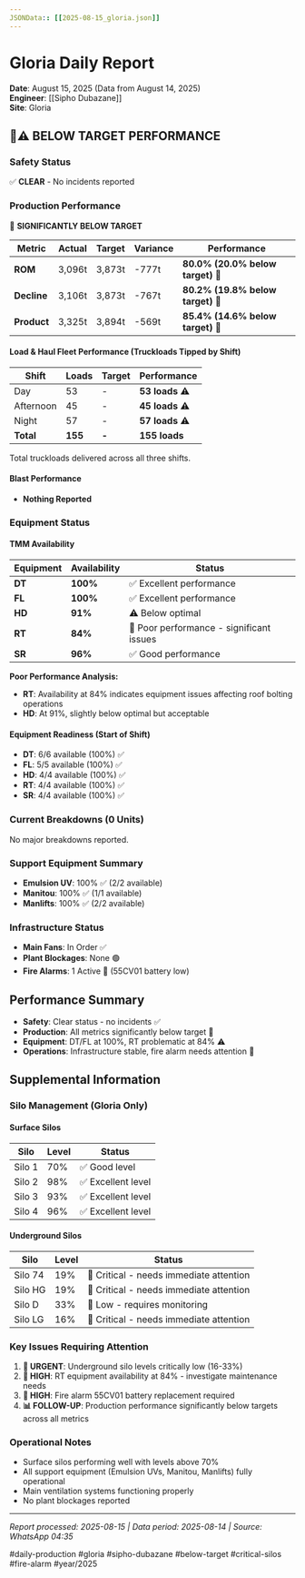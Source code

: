 ```yaml
---
JSONData:: [[2025-08-15_gloria.json]]
---
```


# Gloria Daily Report
**Date**: August 15, 2025 (Data from August 14, 2025)  
**Engineer**: [[Sipho Dubazane]]  
**Site**: Gloria  

## 🔴⚠️ BELOW TARGET PERFORMANCE

### Safety Status
✅ **CLEAR** - No incidents reported

### Production Performance
🔴 **SIGNIFICANTLY BELOW TARGET**

| Metric | Actual | Target | Variance | Performance |
|--------|--------|--------|----------|-------------|
| **ROM** | 3,096t | 3,873t | -777t | **80.0% (20.0% below target)** 🔴 |
| **Decline** | 3,106t | 3,873t | -767t | **80.2% (19.8% below target)** 🔴 |
| **Product** | 3,325t | 3,894t | -569t | **85.4% (14.6% below target)** 🔴 |

#### Load & Haul Fleet Performance (Truckloads Tipped by Shift)
| Shift | Loads | Target | Performance |
|-------|-------|--------|-------------|
| Day | 53 | - | **53 loads** ⚠️ |
| Afternoon | 45 | - | **45 loads** ⚠️ |
| Night | 57 | - | **57 loads** ⚠️ |
| **Total** | **155** | **-** | **155 loads** |

Total truckloads delivered across all three shifts.

#### Blast Performance
- **Nothing Reported**

### Equipment Status

#### TMM Availability
| Equipment | Availability | Status |
|-----------|-------------|---------|
| **DT** | **100%** | ✅ Excellent performance |
| **FL** | **100%** | ✅ Excellent performance |
| **HD** | **91%** | ⚠️ Below optimal |
| **RT** | **84%** | 🔴 Poor performance - significant issues |
| **SR** | **96%** | ✅ Good performance |

**Poor Performance Analysis:**
- **RT**: Availability at 84% indicates equipment issues affecting roof bolting operations
- **HD**: At 91%, slightly below optimal but acceptable

#### Equipment Readiness (Start of Shift)
- **DT**: 6/6 available (100%) ✅
- **FL**: 5/5 available (100%) ✅
- **HD**: 4/4 available (100%) ✅
- **RT**: 4/4 available (100%) ✅
- **SR**: 4/4 available (100%) ✅

### Current Breakdowns (0 Units)

No major breakdowns reported.

### Support Equipment Summary
- **Emulsion UV**: 100% ✅ (2/2 available)
- **Manitou**: 100% ✅ (1/1 available)
- **Manlifts**: 100% ✅ (2/2 available)

### Infrastructure Status
- **Main Fans**: In Order ✅
- **Plant Blockages**: None 🟢
- **Fire Alarms**: 1 Active 🔴 (55CV01 battery low)

## Performance Summary
- **Safety**: Clear status - no incidents ✅
- **Production**: All metrics significantly below target 🔴
- **Equipment**: DT/FL at 100%, RT problematic at 84% ⚠️
- **Operations**: Infrastructure stable, fire alarm needs attention 🔴

## Supplemental Information

### Silo Management (Gloria Only)
#### Surface Silos
| Silo | Level | Status |
|------|-------|--------|
| Silo 1 | 70% | ✅ Good level |
| Silo 2 | 98% | ✅ Excellent level |
| Silo 3 | 93% | ✅ Excellent level |
| Silo 4 | 96% | ✅ Excellent level |

#### Underground Silos
| Silo | Level | Status |
|------|-------|--------|
| Silo 74 | 19% | 🔴 Critical - needs immediate attention |
| Silo HG | 19% | 🔴 Critical - needs immediate attention |
| Silo D | 33% | 🔴 Low - requires monitoring |
| Silo LG | 16% | 🔴 Critical - needs immediate attention |

### Key Issues Requiring Attention
1. **🔴 URGENT**: Underground silo levels critically low (16-33%)
2. **🔴 HIGH**: RT equipment availability at 84% - investigate maintenance needs
3. **🔴 HIGH**: Fire alarm 55CV01 battery replacement required
4. **📊 FOLLOW-UP**: Production performance significantly below targets across all metrics

### Operational Notes
- Surface silos performing well with levels above 70%
- All support equipment (Emulsion UVs, Manitou, Manlifts) fully operational
- Main ventilation systems functioning properly
- No plant blockages reported

---
*Report processed: 2025-08-15 | Data period: 2025-08-14 | Source: WhatsApp 04:35*

#daily-production #gloria #sipho-dubazane #below-target #critical-silos #fire-alarm #year/2025